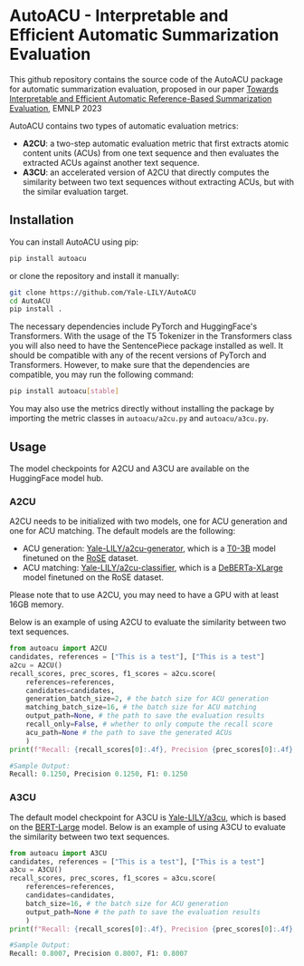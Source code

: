 # AutoACU - Interpretable and Efficient Automatic Summarization Evaluation

This github repository contains the source code of the AutoACU package for automatic summarization evaluation, proposed in our paper [Towards Interpretable and Efficient Automatic Reference-Based Summarization Evaluation](https://aclanthology.org/2023.emnlp-main.1018/), EMNLP 2023


AutoACU contains two types of automatic evaluation metrics:
- **A2CU**: a two-step automatic evaluation metric that first extracts atomic content units (ACUs) from one text sequence and then evaluates the extracted ACUs against another text sequence.
- **A3CU**: an accelerated version of A2CU that directly computes the similarity between two text sequences without extracting ACUs, but with the similar evaluation target.

## Installation
You can install AutoACU using pip:
```bash
pip install autoacu
```
or clone the repository and install it manually:
```bash
git clone https://github.com/Yale-LILY/AutoACU
cd AutoACU
pip install .
```
The necessary dependencies include PyTorch and HuggingFace's Transformers. With the usage of the T5 Tokenizer in the Transformers class you will also need to have the SentencePiece package installed as well.
It should be compatible with any of the recent versions of PyTorch and Transformers.
However, to make sure that the dependencies are compatible,
you may run the following command:
```bash
pip install autoacu[stable]
```
You may also use the metrics directly without installing the package by importing the metric classes in `autoacu/a2cu.py` and `autoacu/a3cu.py`.

## Usage

The model checkpoints for A2CU and A3CU are available on the HuggingFace model hub.

### A2CU
A2CU needs to be initialized with two models, one for ACU generation and one for ACU matching.
The default models are the following:
- ACU generation: [Yale-LILY/a2cu-generator](https://huggingface.co/Yale-LILY/a2cu-generator), which is a [T0-3B](https://huggingface.co/bigscience/T0_3B) model finetuned on the [RoSE](https://github.com/Yale-LILY/ROSE) dataset.
- ACU matching: [Yale-LILY/a2cu-classifier](https://huggingface.co/Yale-LILY/a2cu-classifier), which is a [DeBERTa-XLarge](https://huggingface.co/microsoft/deberta-xlarge-mnli) model finetuned on the RoSE dataset.

Please note that to use A2CU, you may need to have a GPU with at least 16GB memory.

Below is an example of using A2CU to evaluate the similarity between two text sequences.
```python
from autoacu import A2CU
candidates, references = ["This is a test"], ["This is a test"]
a2cu = A2CU()
recall_scores, prec_scores, f1_scores = a2cu.score(
    references=references,
    candidates=candidates,
    generation_batch_size=2, # the batch size for ACU generation
    matching_batch_size=16, # the batch size for ACU matching
    output_path=None, # the path to save the evaluation results
    recall_only=False, # whether to only compute the recall score
    acu_path=None # the path to save the generated ACUs
    )
print(f"Recall: {recall_scores[0]:.4f}, Precision {prec_scores[0]:.4f}, F1: {f1_scores[0]:.4f}")

#Sample Output:
Recall: 0.1250, Precision 0.1250, F1: 0.1250
```

### A3CU
The default model checkpoint for A3CU is [Yale-LILY/a3cu](https://huggingface.co/Yale-LILY/a3cu), which is based on the [BERT-Large](https://huggingface.co/bert-large-cased) model.
Below is an example of using A3CU to evaluate the similarity between two text sequences.
```python
from autoacu import A3CU
candidates, references = ["This is a test"], ["This is a test"]
a3cu = A3CU()
recall_scores, prec_scores, f1_scores = a3cu.score(
    references=references,
    candidates=candidates,
    batch_size=16, # the batch size for ACU generation
    output_path=None # the path to save the evaluation results
    )
print(f"Recall: {recall_scores[0]:.4f}, Precision {prec_scores[0]:.4f}, F1: {f1_scores[0]:.4f}")

#Sample Output:
Recall: 0.8007, Precision 0.8007, F1: 0.8007
```
